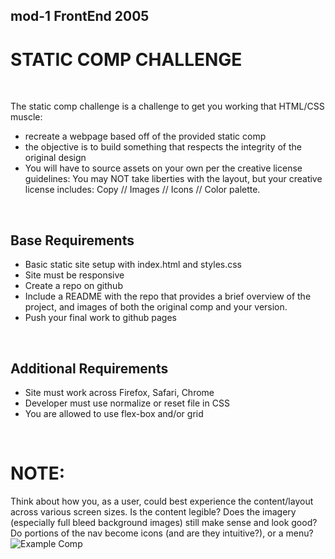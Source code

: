 ## mod-1 FrontEnd 2005

</hr>

# STATIC COMP CHALLENGE

</br>

The static comp challenge is a challenge to get you working that HTML/CSS muscle:
* recreate a webpage based off of the provided static comp
*  the objective is to build something that respects the integrity of the original design
* You will have to source assets on your own per the creative license guidelines: You may NOT take liberties with the layout, but your creative license includes: Copy // Images // Icons // Color palette.

</br>

## Base Requirements
</hr>

* Basic static site setup with index.html and styles.css
* Site must be responsive
* Create a repo on github
* Include a README with the repo that provides a brief overview of      the project, and images of both the original comp and your version.
* Push your final work to github pages

</br>

## Additional Requirements
</hr>

* Site must work across Firefox, Safari, Chrome
* Developer must use normalize or reset file in CSS
* You are allowed to use flex-box and/or grid

</br>


# NOTE:
Think about how you, as a user, could best experience the content/layout across various screen sizes. Is the content legible? Does the imagery (especially full bleed background images) still make sense and look good? Do portions of the nav become icons (and are they intuitive?), or a menu?
![Example Comp](assets/imagestatic-comp-challenge-2.jpg)
